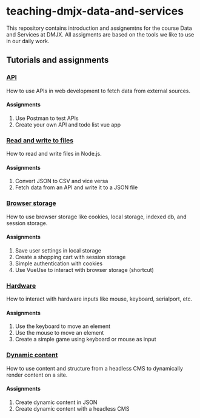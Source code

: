 # teaching-dmjx-data-and-services

This repository contains introduction and assignemtns for the course Data and Services at DMJX. All assigments are based on the tools we like to use in our daily work.

## Tutorials and assignments

### [API](./tutorials/api)

How to use APIs in web development to fetch data from external sources.

#### Assignments

1. Use Postman to test APIs
2. Create your own API and todo list vue app

### [Read and write to files](./tutorials/read-and-write-to-files)

How to read and write files in Node.js.

#### Assignments

1. Convert JSON to CSV and vice versa
2. Fetch data from an API and write it to a JSON file

### [Browser storage](./tutorials/browser-storage)

How to use browser storage like cookies, local storage, indexed db, and session storage.

#### Assignments

1. Save user settings in local storage
2. Create a shopping cart with session storage
3. Simple authentication with cookies
4. Use VueUse to interact with browser storage (shortcut)

### [Hardware](./tutorials/hardware)

How to interact with hardware inputs like mouse, keyboard, serialport, etc.

#### Assignments

1. Use the keyboard to move an element
2. Use the mouse to move an element
3. Create a simple game using keyboard or mouse as input

### [Dynamic content](./tutorials/dynamic-content)

How to use content and structure from a headless CMS to dynamically render content on a site.

#### Assignments

1. Create dynamic content in JSON
2. Create dynamic content with a headless CMS
